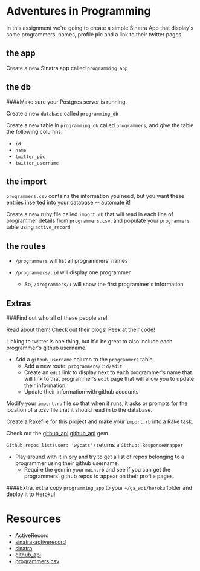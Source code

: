 # Adventures in Programming

In this assignment we're going to create a simple Sinatra App that display's some programmers' names, profile pic and a link to their twitter pages.

## the app
Create a new Sinatra app called `programming_app`

## the db
####Make sure your Postgres server is running.

Create a new `database` called `programming_db`

Create a new table in `programming_db` called `programmers`, and give the table the following columns:

* `id`
* `name`
* `twitter_pic`
* `twitter_username`

## the import
`programmers.csv` contains the information you need, but you want these entries inserted into your database -- automate it!

Create a new ruby file called `import.rb` that will read in each line of programmer details from `programmers.csv`, and populate your `programmers` table using `active_record`

## the routes

* `/programmers` will list all programmers' names

* `/programmers/:id` will display one programmer
   * So, `/programmers/1` will show the first programmer's information

## Extras

###Find out who all of these people are!

Read about them! Check out their blogs! Peek at their code!

Linking to twitter is one thing, but it'd be great to also include each programmer's github username.

* Add a `github_username` column to the `programmers` table.
   * Add a new route: `programmers/:id/edit`
   * Create an `edit` link to display next to each programmer's name that will link to that programmer's `edit` page that will allow you to update their information.
   * Update their information with github accounts

Modify your `import.rb` file so that when it runs, it asks or prompts for the location of a .csv file that it should read in to the database.

Create a Rakefile for this project and make your `import.rb` into a Rake task.

Check out the [github_api] [github_api] gem.

`Github.repos.list(user: 'wycats')` returns a `Github::ResponseWrapper`

* Play around with it in pry and try to get a list of repos belonging to a programmer using their github username.
   * Require the gem in your `main.rb` and see if you can get the programmers' github repos to appear on their profile pages.

####Extra, extra
copy `programming_app` to your `~/ga_wdi/heroku` folder and deploy it to Heroku!


# Resources
- [ActiveRecord](http://guides.rubyonrails.org/active_record_basics.html)
- [sinatra-activerecord](https://github.com/bmizerany/sinatra-activerecord)
- [sinatra](http://www.sinatrarb.com/intro.html)
- [github_api]
- [programmers.csv](ASSIGNMENT_FILES/programmers.csv)

[github_api]: https://github.com/peter-murach/github